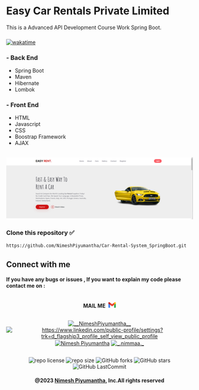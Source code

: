 ﻿# Easy Car Rentals Private Limited 

This is a Advanced API Development Course Work Spring Boot.
###
[![wakatime](https://wakatime.com/badge/user/bde2acba-42bd-46e8-a905-d74c6f260407/project/dce46170-0930-404f-9826-2296a0b95f24.svg)](https://wakatime.com/badge/user/bde2acba-42bd-46e8-a905-d74c6f260407/project/dce46170-0930-404f-9826-2296a0b95f24)

### - Back End
* Spring Boot
* Maven
* Hibernate
* Lombok

### - Front End
* HTML
* Javascript
* CSS
* Boostrap Framework
* AJAX

##
![alt text](https://github.com/NimeshPiyumantha/Car-Rental-System_SpringBoot/blob/master/Front_End/assets/ss/home.png)


###  
### Clone this repository ✅
```md
https://github.com/NimeshPiyumantha/Car-Rental-System_SpringBoot.git
```
##  Connect with me
#### If you have any bugs or issues , If you want to explain my code please contact me on :
<div align="center">
 <br><b>MAIL ME</b>&nbsp;
  <a href="mailto:nimeshpiyumantha11@gmail.com">
      <img width="20px" src="https://github.com/NimeshPiyumantha/red-alpha/blob/main/gmail.svg" />
  </a></p>

 </div>


##
<p align="center">
<a href="https://twitter.com/NPiyumantha60"><img align="center" src="https://raw.githubusercontent.com/rahuldkjain/github-profile-readme-generator/master/src/images/icons/Social/twitter.svg" alt="__NimeshPiyumantha__" height="30" width="40" /></a>
<a href="https://www.linkedin.com/in/nimesh-piyumantha-33736a222" target="blank"><img align="center" src="https://raw.githubusercontent.com/rahuldkjain/github-profile-readme-generator/master/src/images/icons/Social/linked-in-alt.svg" alt="https://www.linkedin.com/public-profile/settings?trk=d_flagship3_profile_self_view_public_profile" height="30" width="40" /></a>
<a href="https://www.facebook.com/profile.php?id=100025931563090" target="blank"><img align="center" src="https://raw.githubusercontent.com/rahuldkjain/github-profile-readme-generator/master/src/images/icons/Social/facebook.svg" alt="Nimesh Piyumantha" height="30" width="40" /></a>
<a href="https://www.instagram.com/_.nimmaa._/" target="blank"><img align="center" src="https://raw.githubusercontent.com/rahuldkjain/github-profile-readme-generator/master/src/images/icons/Social/instagram.svg" alt="_.nimmaa._" height="30" width="40" /></a>
</p>

##
<div align="center">

![repo license](https://img.shields.io/github/license/NimeshPiyumantha/Car-Rental-System_SpringBoot?&labelColor=black&color=3867d6&style=for-the-badge)
![repo size](https://img.shields.io/github/repo-size/NimeshPiyumantha/Car-Rental-System_SpringBoot?label=Repo%20Size&style=for-the-badge&labelColor=black&color=20bf6b)
![GitHub forks](https://img.shields.io/github/forks/NimeshPiyumantha/Car-Rental-System_SpringBoot?&labelColor=black&color=0fb9b1&style=for-the-badge)
![GitHub stars](https://img.shields.io/github/stars/NimeshPiyumantha/Car-Rental-System_SpringBoot?&labelColor=black&color=f7b731&style=for-the-badge)
![GitHub LastCommit](https://img.shields.io/github/last-commit/NimeshPiyumantha/Car-Rental-System_SpringBoot?logo=github&labelColor=black&color=d1d8e0&style=for-the-badge)
</div>

<div align="center">

#### @2023 [Nimesh Piyumantha](https://github.com/NimeshPiyumantha/), Inc.All rights reserved
</div>

 
 
